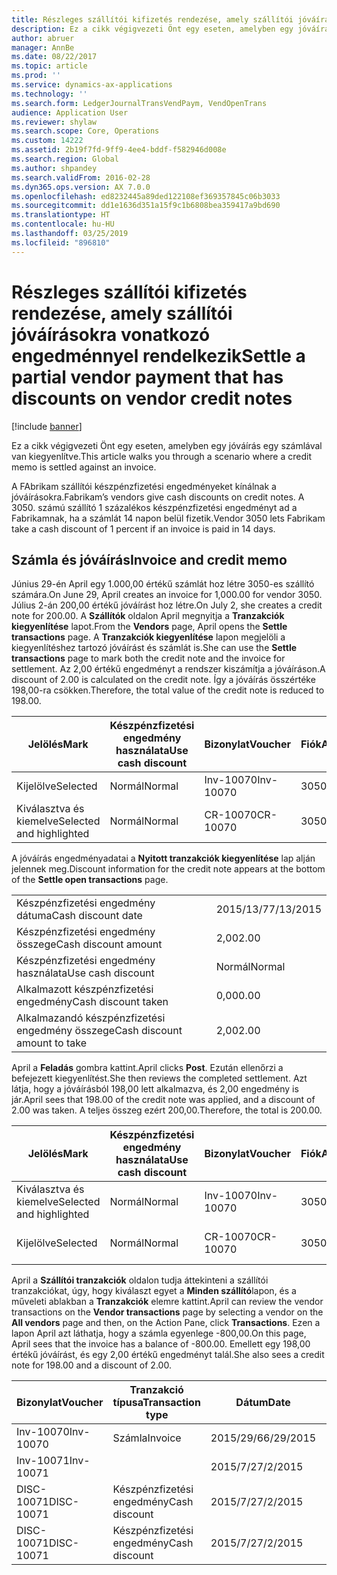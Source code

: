 ```yaml
---
title: Részleges szállítói kifizetés rendezése, amely szállítói jóváírásokra vonatkozó engedménnyel rendelkezik
description: Ez a cikk végigvezeti Önt egy eseten, amelyben egy jóváírás egy számlával van kiegyenlítve.
author: abruer
manager: AnnBe
ms.date: 08/22/2017
ms.topic: article
ms.prod: ''
ms.service: dynamics-ax-applications
ms.technology: ''
ms.search.form: LedgerJournalTransVendPaym, VendOpenTrans
audience: Application User
ms.reviewer: shylaw
ms.search.scope: Core, Operations
ms.custom: 14222
ms.assetid: 2b19f7fd-9ff9-4ee4-bddf-f582946d008e
ms.search.region: Global
ms.author: shpandey
ms.search.validFrom: 2016-02-28
ms.dyn365.ops.version: AX 7.0.0
ms.openlocfilehash: ed8232445a89ded122108ef369357845c06b3033
ms.sourcegitcommit: dd1e1636d351a15f9c1b6808bea359417a9bd690
ms.translationtype: HT
ms.contentlocale: hu-HU
ms.lasthandoff: 03/25/2019
ms.locfileid: "896810"
---
```

# <a name="settle-a-partial-vendor-payment-that-has-discounts-on-vendor-credit-notes"></a><span data-ttu-id="b63e0-103">Részleges szállítói kifizetés rendezése, amely szállítói jóváírásokra vonatkozó engedménnyel rendelkezik</span><span class="sxs-lookup"><span data-stu-id="b63e0-103">Settle a partial vendor payment that has discounts on vendor credit notes</span></span>

[!include [banner](../includes/banner.md)]

<span data-ttu-id="b63e0-104">Ez a cikk végigvezeti Önt egy eseten, amelyben egy jóváírás egy számlával van kiegyenlítve.</span><span class="sxs-lookup"><span data-stu-id="b63e0-104">This article walks you through a scenario where a credit memo is settled against an invoice.</span></span>

<span data-ttu-id="b63e0-105">A FAbrikam szállítói készpénzfizetési engedményeket kínálnak a jóváírásokra.</span><span class="sxs-lookup"><span data-stu-id="b63e0-105">Fabrikam’s vendors give cash discounts on credit notes.</span></span> <span data-ttu-id="b63e0-106">A 3050. számú szállító 1 százalékos készpénzfizetési engedményt ad a Fabrikamnak, ha a számlát 14 napon belül fizetik.</span><span class="sxs-lookup"><span data-stu-id="b63e0-106">Vendor 3050 lets Fabrikam take a cash discount of 1 percent if an invoice is paid in 14 days.</span></span>

## <a name="invoice-and-credit-memo"></a><span data-ttu-id="b63e0-107">Számla és jóváírás</span><span class="sxs-lookup"><span data-stu-id="b63e0-107">Invoice and credit memo</span></span>
<span data-ttu-id="b63e0-108">Június 29-én April egy 1.000,00 értékű számlát hoz létre 3050-es szállító számára.</span><span class="sxs-lookup"><span data-stu-id="b63e0-108">On June 29, April creates an invoice for 1,000.00 for vendor 3050.</span></span> <span data-ttu-id="b63e0-109">Július 2-án 200,00 értékű jóváírást hoz létre.</span><span class="sxs-lookup"><span data-stu-id="b63e0-109">On July 2, she creates a credit note for 200.00.</span></span> <span data-ttu-id="b63e0-110">A **Szállítók** oldalon April megnyitja a **Tranzakciók kiegyenlítése** lapot.</span><span class="sxs-lookup"><span data-stu-id="b63e0-110">From the **Vendors** page, April opens the **Settle transactions** page.</span></span> <span data-ttu-id="b63e0-111">A **Tranzakciók kiegyenlítése** lapon megjelöli a kiegyenlítéshez tartozó jóváírást és számlát is.</span><span class="sxs-lookup"><span data-stu-id="b63e0-111">She can use the **Settle transactions** page to mark both the credit note and the invoice for settlement.</span></span> <span data-ttu-id="b63e0-112">Az 2,00 értékű engedményt a rendszer kiszámítja a jóváíráson.</span><span class="sxs-lookup"><span data-stu-id="b63e0-112">A discount of 2.00 is calculated on the credit note.</span></span> <span data-ttu-id="b63e0-113">Így a jóváírás összértéke 198,00-ra csökken.</span><span class="sxs-lookup"><span data-stu-id="b63e0-113">Therefore, the total value of the credit note is reduced to 198.00.</span></span>

| <span data-ttu-id="b63e0-114">Jelölés</span><span class="sxs-lookup"><span data-stu-id="b63e0-114">Mark</span></span>                     | <span data-ttu-id="b63e0-115">Készpénzfizetési engedmény használata</span><span class="sxs-lookup"><span data-stu-id="b63e0-115">Use cash discount</span></span> | <span data-ttu-id="b63e0-116">Bizonylat</span><span class="sxs-lookup"><span data-stu-id="b63e0-116">Voucher</span></span>   | <span data-ttu-id="b63e0-117">Fiók</span><span class="sxs-lookup"><span data-stu-id="b63e0-117">Account</span></span> | <span data-ttu-id="b63e0-118">Dátum</span><span class="sxs-lookup"><span data-stu-id="b63e0-118">Date</span></span>      | <span data-ttu-id="b63e0-119">Fiz. határidő</span><span class="sxs-lookup"><span data-stu-id="b63e0-119">Due date</span></span>  | <span data-ttu-id="b63e0-120">Számla</span><span class="sxs-lookup"><span data-stu-id="b63e0-120">Invoice</span></span> | <span data-ttu-id="b63e0-121">Összeg a tranzakció pénznemében.</span><span class="sxs-lookup"><span data-stu-id="b63e0-121">Amount in transaction currency</span></span> | <span data-ttu-id="b63e0-122">Pénznem</span><span class="sxs-lookup"><span data-stu-id="b63e0-122">Currency</span></span> | <span data-ttu-id="b63e0-123">Kiegyenlítendő összeg</span><span class="sxs-lookup"><span data-stu-id="b63e0-123">Amount to settle</span></span> |
|--------------------------|-------------------|-----------|---------|-----------|-----------|---------|--------------------------------|----------|------------------|
| <span data-ttu-id="b63e0-124">Kijelölve</span><span class="sxs-lookup"><span data-stu-id="b63e0-124">Selected</span></span>                 | <span data-ttu-id="b63e0-125">Normál</span><span class="sxs-lookup"><span data-stu-id="b63e0-125">Normal</span></span>            | <span data-ttu-id="b63e0-126">Inv-10070</span><span class="sxs-lookup"><span data-stu-id="b63e0-126">Inv-10070</span></span> | <span data-ttu-id="b63e0-127">3050</span><span class="sxs-lookup"><span data-stu-id="b63e0-127">3050</span></span>    | <span data-ttu-id="b63e0-128">2015/29/6</span><span class="sxs-lookup"><span data-stu-id="b63e0-128">6/29/2015</span></span> | <span data-ttu-id="b63e0-129">2015/29/7</span><span class="sxs-lookup"><span data-stu-id="b63e0-129">7/29/2015</span></span> | <span data-ttu-id="b63e0-130">10070</span><span class="sxs-lookup"><span data-stu-id="b63e0-130">10070</span></span>   | <span data-ttu-id="b63e0-131">-1000,00</span><span class="sxs-lookup"><span data-stu-id="b63e0-131">-1,000.00</span></span>                      | <span data-ttu-id="b63e0-132">dollár</span><span class="sxs-lookup"><span data-stu-id="b63e0-132">USD</span></span>      | <span data-ttu-id="b63e0-133">-990,00</span><span class="sxs-lookup"><span data-stu-id="b63e0-133">-990.00</span></span>          |
| <span data-ttu-id="b63e0-134">Kiválasztva és kiemelve</span><span class="sxs-lookup"><span data-stu-id="b63e0-134">Selected and highlighted</span></span> | <span data-ttu-id="b63e0-135">Normál</span><span class="sxs-lookup"><span data-stu-id="b63e0-135">Normal</span></span>            | <span data-ttu-id="b63e0-136">CR-10070</span><span class="sxs-lookup"><span data-stu-id="b63e0-136">CR-10070</span></span>  | <span data-ttu-id="b63e0-137">3050</span><span class="sxs-lookup"><span data-stu-id="b63e0-137">3050</span></span>    | <span data-ttu-id="b63e0-138">2015/7/2</span><span class="sxs-lookup"><span data-stu-id="b63e0-138">7/2/2015</span></span>  | <span data-ttu-id="b63e0-139">2015/29/7</span><span class="sxs-lookup"><span data-stu-id="b63e0-139">7/29/2015</span></span> |         | <span data-ttu-id="b63e0-140">200,00</span><span class="sxs-lookup"><span data-stu-id="b63e0-140">200.00</span></span>                         | <span data-ttu-id="b63e0-141">dollár</span><span class="sxs-lookup"><span data-stu-id="b63e0-141">USD</span></span>      | <span data-ttu-id="b63e0-142">198,00</span><span class="sxs-lookup"><span data-stu-id="b63e0-142">198.00</span></span>           |

<span data-ttu-id="b63e0-143">A jóváírás engedményadatai a **Nyitott tranzakciók kiegyenlítése** lap alján jelennek meg.</span><span class="sxs-lookup"><span data-stu-id="b63e0-143">Discount information for the credit note appears at the bottom of the **Settle open transactions** page.</span></span>

|                              |           |
|------------------------------|-----------|
| <span data-ttu-id="b63e0-144">Készpénzfizetési engedmény dátuma</span><span class="sxs-lookup"><span data-stu-id="b63e0-144">Cash discount date</span></span>           | <span data-ttu-id="b63e0-145">2015/13/7</span><span class="sxs-lookup"><span data-stu-id="b63e0-145">7/13/2015</span></span> |
| <span data-ttu-id="b63e0-146">Készpénzfizetési engedmény összege</span><span class="sxs-lookup"><span data-stu-id="b63e0-146">Cash discount amount</span></span>         | <span data-ttu-id="b63e0-147">2,00</span><span class="sxs-lookup"><span data-stu-id="b63e0-147">2.00</span></span>      |
| <span data-ttu-id="b63e0-148">Készpénzfizetési engedmény használata</span><span class="sxs-lookup"><span data-stu-id="b63e0-148">Use cash discount</span></span>            | <span data-ttu-id="b63e0-149">Normál</span><span class="sxs-lookup"><span data-stu-id="b63e0-149">Normal</span></span>    |
| <span data-ttu-id="b63e0-150">Alkalmazott készpénzfizetési engedmény</span><span class="sxs-lookup"><span data-stu-id="b63e0-150">Cash discount taken</span></span>          | <span data-ttu-id="b63e0-151">0,00</span><span class="sxs-lookup"><span data-stu-id="b63e0-151">0.00</span></span>      |
| <span data-ttu-id="b63e0-152">Alkalmazandó készpénzfizetési engedmény összege</span><span class="sxs-lookup"><span data-stu-id="b63e0-152">Cash discount amount to take</span></span> | <span data-ttu-id="b63e0-153">2,00</span><span class="sxs-lookup"><span data-stu-id="b63e0-153">2.00</span></span>      |

<span data-ttu-id="b63e0-154">April a **Feladás** gombra kattint.</span><span class="sxs-lookup"><span data-stu-id="b63e0-154">April clicks **Post**.</span></span> <span data-ttu-id="b63e0-155">Ezután ellenőrzi a befejezett kiegyenlítést.</span><span class="sxs-lookup"><span data-stu-id="b63e0-155">She then reviews the completed settlement.</span></span> <span data-ttu-id="b63e0-156">Azt látja, hogy a jóváírásból 198,00 lett alkalmazva, és 2,00 engedmény is jár.</span><span class="sxs-lookup"><span data-stu-id="b63e0-156">April sees that 198.00 of the credit note was applied, and a discount of 2.00 was taken.</span></span> <span data-ttu-id="b63e0-157">A teljes összeg ezért 200,00.</span><span class="sxs-lookup"><span data-stu-id="b63e0-157">Therefore, the total is 200.00.</span></span>

| <span data-ttu-id="b63e0-158">Jelölés</span><span class="sxs-lookup"><span data-stu-id="b63e0-158">Mark</span></span>                     | <span data-ttu-id="b63e0-159">Készpénzfizetési engedmény használata</span><span class="sxs-lookup"><span data-stu-id="b63e0-159">Use cash discount</span></span> | <span data-ttu-id="b63e0-160">Bizonylat</span><span class="sxs-lookup"><span data-stu-id="b63e0-160">Voucher</span></span>   | <span data-ttu-id="b63e0-161">Fiók</span><span class="sxs-lookup"><span data-stu-id="b63e0-161">Account</span></span> | <span data-ttu-id="b63e0-162">Dátum</span><span class="sxs-lookup"><span data-stu-id="b63e0-162">Date</span></span>      | <span data-ttu-id="b63e0-163">Fiz. határidő</span><span class="sxs-lookup"><span data-stu-id="b63e0-163">Due date</span></span>  | <span data-ttu-id="b63e0-164">Számla</span><span class="sxs-lookup"><span data-stu-id="b63e0-164">Invoice</span></span>  | <span data-ttu-id="b63e0-165">Összeg a tranzakció pénznemében.</span><span class="sxs-lookup"><span data-stu-id="b63e0-165">Amount in transaction currency</span></span> | <span data-ttu-id="b63e0-166">Pénznem</span><span class="sxs-lookup"><span data-stu-id="b63e0-166">Currency</span></span> | <span data-ttu-id="b63e0-167">Kiegyenlítendő összeg</span><span class="sxs-lookup"><span data-stu-id="b63e0-167">Amount to settle</span></span> |
|--------------------------|-------------------|-----------|---------|-----------|-----------|----------|--------------------------------|----------|------------------|
| <span data-ttu-id="b63e0-168">Kiválasztva és kiemelve</span><span class="sxs-lookup"><span data-stu-id="b63e0-168">Selected and highlighted</span></span> | <span data-ttu-id="b63e0-169">Normál</span><span class="sxs-lookup"><span data-stu-id="b63e0-169">Normal</span></span>            | <span data-ttu-id="b63e0-170">Inv-10070</span><span class="sxs-lookup"><span data-stu-id="b63e0-170">Inv-10070</span></span> | <span data-ttu-id="b63e0-171">3050</span><span class="sxs-lookup"><span data-stu-id="b63e0-171">3050</span></span>    | <span data-ttu-id="b63e0-172">2015/29/6</span><span class="sxs-lookup"><span data-stu-id="b63e0-172">6/29/2015</span></span> | <span data-ttu-id="b63e0-173">2015/29/7</span><span class="sxs-lookup"><span data-stu-id="b63e0-173">7/29/2015</span></span> | <span data-ttu-id="b63e0-174">10070</span><span class="sxs-lookup"><span data-stu-id="b63e0-174">10070</span></span>    | <span data-ttu-id="b63e0-175">-1000,00</span><span class="sxs-lookup"><span data-stu-id="b63e0-175">-1,000.00</span></span>                      | <span data-ttu-id="b63e0-176">dollár</span><span class="sxs-lookup"><span data-stu-id="b63e0-176">USD</span></span>      | <span data-ttu-id="b63e0-177">-200,00</span><span class="sxs-lookup"><span data-stu-id="b63e0-177">-200.00</span></span>          |
| <span data-ttu-id="b63e0-178">Kijelölve</span><span class="sxs-lookup"><span data-stu-id="b63e0-178">Selected</span></span>                 | <span data-ttu-id="b63e0-179">Normál</span><span class="sxs-lookup"><span data-stu-id="b63e0-179">Normal</span></span>            | <span data-ttu-id="b63e0-180">CR-10070</span><span class="sxs-lookup"><span data-stu-id="b63e0-180">CR-10070</span></span>  | <span data-ttu-id="b63e0-181">3050</span><span class="sxs-lookup"><span data-stu-id="b63e0-181">3050</span></span>    | <span data-ttu-id="b63e0-182">2015/7/2</span><span class="sxs-lookup"><span data-stu-id="b63e0-182">7/2/2015</span></span>  | <span data-ttu-id="b63e0-183">2015/29/7</span><span class="sxs-lookup"><span data-stu-id="b63e0-183">7/29/2015</span></span> | <span data-ttu-id="b63e0-184">CR-10070</span><span class="sxs-lookup"><span data-stu-id="b63e0-184">CR-10070</span></span> | <span data-ttu-id="b63e0-185">200,00</span><span class="sxs-lookup"><span data-stu-id="b63e0-185">200.00</span></span>                         | <span data-ttu-id="b63e0-186">dollár</span><span class="sxs-lookup"><span data-stu-id="b63e0-186">USD</span></span>      | <span data-ttu-id="b63e0-187">198,00</span><span class="sxs-lookup"><span data-stu-id="b63e0-187">198.00</span></span>           |

<span data-ttu-id="b63e0-188">April a **Szállítói tranzakciók** oldalon tudja áttekinteni a szállítói tranzakciókat, úgy, hogy kiválaszt egyet a **Minden szállító**lapon, és a műveleti ablakban a **Tranzakciók** elemre kattint.</span><span class="sxs-lookup"><span data-stu-id="b63e0-188">April can review the vendor transactions on the **Vendor transactions** page by selecting a vendor on the **All vendors** page and then, on the Action Pane, click **Transactions**.</span></span> <span data-ttu-id="b63e0-189">Ezen a lapon April azt láthatja, hogy a számla egyenlege -800,00.</span><span class="sxs-lookup"><span data-stu-id="b63e0-189">On this page, April sees that the invoice has a balance of -800.00.</span></span> <span data-ttu-id="b63e0-190">Emellett egy 198,00 értékű jóváírást, és egy 2,00 értékű engedményt talál.</span><span class="sxs-lookup"><span data-stu-id="b63e0-190">She also sees a credit note for 198.00 and a discount of 2.00.</span></span>

| <span data-ttu-id="b63e0-191">Bizonylat</span><span class="sxs-lookup"><span data-stu-id="b63e0-191">Voucher</span></span>    | <span data-ttu-id="b63e0-192">Tranzakció típusa</span><span class="sxs-lookup"><span data-stu-id="b63e0-192">Transaction type</span></span> | <span data-ttu-id="b63e0-193">Dátum</span><span class="sxs-lookup"><span data-stu-id="b63e0-193">Date</span></span>      | <span data-ttu-id="b63e0-194">Számla</span><span class="sxs-lookup"><span data-stu-id="b63e0-194">Invoice</span></span> | <span data-ttu-id="b63e0-195">Összeg a tranzakció pénznemtartozásában</span><span class="sxs-lookup"><span data-stu-id="b63e0-195">Amount in transaction currency debit</span></span> | <span data-ttu-id="b63e0-196">Összeg a tranzakció pénznemtartozásában</span><span class="sxs-lookup"><span data-stu-id="b63e0-196">Amount in transaction currency credit</span></span> | <span data-ttu-id="b63e0-197">Egyenleg</span><span class="sxs-lookup"><span data-stu-id="b63e0-197">Balance</span></span> | <span data-ttu-id="b63e0-198">Pénznem</span><span class="sxs-lookup"><span data-stu-id="b63e0-198">Currency</span></span> |
|------------|------------------|-----------|---------|--------------------------------------|---------------------------------------|---------|----------|
| <span data-ttu-id="b63e0-199">Inv-10070</span><span class="sxs-lookup"><span data-stu-id="b63e0-199">Inv-10070</span></span>  | <span data-ttu-id="b63e0-200">Számla</span><span class="sxs-lookup"><span data-stu-id="b63e0-200">Invoice</span></span>          | <span data-ttu-id="b63e0-201">2015/29/6</span><span class="sxs-lookup"><span data-stu-id="b63e0-201">6/29/2015</span></span> | <span data-ttu-id="b63e0-202">10070</span><span class="sxs-lookup"><span data-stu-id="b63e0-202">10070</span></span>   |                                      | <span data-ttu-id="b63e0-203">1000,00</span><span class="sxs-lookup"><span data-stu-id="b63e0-203">1,000.00</span></span>                              | <span data-ttu-id="b63e0-204">-800,00</span><span class="sxs-lookup"><span data-stu-id="b63e0-204">-800.00</span></span> | <span data-ttu-id="b63e0-205">dollár</span><span class="sxs-lookup"><span data-stu-id="b63e0-205">USD</span></span>      |
| <span data-ttu-id="b63e0-206">Inv-10071</span><span class="sxs-lookup"><span data-stu-id="b63e0-206">Inv-10071</span></span>  |                  | <span data-ttu-id="b63e0-207">2015/7/2</span><span class="sxs-lookup"><span data-stu-id="b63e0-207">7/2/2015</span></span>  | <span data-ttu-id="b63e0-208">CR10071</span><span class="sxs-lookup"><span data-stu-id="b63e0-208">CR10071</span></span> | <span data-ttu-id="b63e0-209">200,00</span><span class="sxs-lookup"><span data-stu-id="b63e0-209">200.00</span></span>                               |                                       | <span data-ttu-id="b63e0-210">0,00</span><span class="sxs-lookup"><span data-stu-id="b63e0-210">0.00</span></span>    | <span data-ttu-id="b63e0-211">dollár</span><span class="sxs-lookup"><span data-stu-id="b63e0-211">USD</span></span>      |
| <span data-ttu-id="b63e0-212">DISC-10071</span><span class="sxs-lookup"><span data-stu-id="b63e0-212">DISC-10071</span></span> |  <span data-ttu-id="b63e0-213">Készpénzfizetési engedmény</span><span class="sxs-lookup"><span data-stu-id="b63e0-213">Cash discount</span></span>   | <span data-ttu-id="b63e0-214">2015/7/2</span><span class="sxs-lookup"><span data-stu-id="b63e0-214">7/2/2015</span></span>  |         | <span data-ttu-id="b63e0-215">2,00</span><span class="sxs-lookup"><span data-stu-id="b63e0-215">2.00</span></span>                                 |                                       | <span data-ttu-id="b63e0-216">0,00</span><span class="sxs-lookup"><span data-stu-id="b63e0-216">0.00</span></span>    | <span data-ttu-id="b63e0-217">dollár</span><span class="sxs-lookup"><span data-stu-id="b63e0-217">USD</span></span>      |
| <span data-ttu-id="b63e0-218">DISC-10071</span><span class="sxs-lookup"><span data-stu-id="b63e0-218">DISC-10071</span></span> |  <span data-ttu-id="b63e0-219">Készpénzfizetési engedmény</span><span class="sxs-lookup"><span data-stu-id="b63e0-219">Cash discount</span></span>   | <span data-ttu-id="b63e0-220">2015/7/2</span><span class="sxs-lookup"><span data-stu-id="b63e0-220">7/2/2015</span></span>  |         |                                      | <span data-ttu-id="b63e0-221">2,00</span><span class="sxs-lookup"><span data-stu-id="b63e0-221">2.00</span></span>                                  | <span data-ttu-id="b63e0-222">0,00</span><span class="sxs-lookup"><span data-stu-id="b63e0-222">0.00</span></span>    | <span data-ttu-id="b63e0-223">dollár</span><span class="sxs-lookup"><span data-stu-id="b63e0-223">USD</span></span>      |





